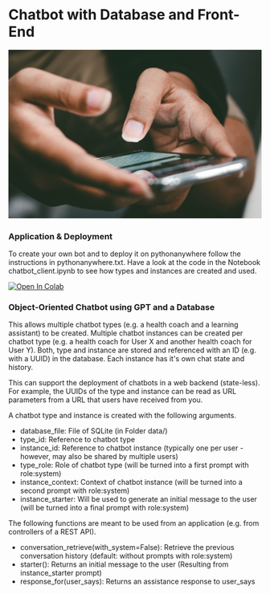 # Chatbot with Database and Front-End

<picture>
 <img alt="a close up of a person holding a cell phone" src=".readme/pradamas-gifarry-889Qh5HJj4I-unsplash.jpg">
</picture>

### Application & Deployment
To create your own bot and to deploy it on pythonanywhere follow the instructions in pythonanywhere.txt. Have a look at the code in the Notebook chatbot_client.ipynb to see how types and instances are created and used.

[![Open In Colab](https://colab.research.google.com/assets/colab-badge.svg)](https://colab.research.google.com/github/zhaw-iwi/singlestate_conversations/blob/main/chatbot_client.ipynb)

### Object-Oriented Chatbot using GPT and a Database
This allows multiple chatbot types (e.g. a health coach and a learning assistant) to be created. Multiple chatbot instances can be created per chatbot type (e.g. a health coach for User X and another health coach for User Y). Both, type and instance are stored and referenced with an ID (e.g. with a UUID) in the database. Each instance has it's own chat state and history.

This can support the deployment of chatbots in a web backend (state-less). For example, the UUIDs of the type and instance can be read as URL parameters from a URL that users have received from you.

A chatbot type and instance is created with the following arguments.
- database_file: File of SQLite (in Folder data/)
- type_id: Reference to chatbot type
- instance_id: Reference to chatbot instance (typically one per user - however, may also be shared by multiple users)
- type_role: Role of chatbot type (will be turned into a first prompt with role:system)
- instance_context: Context of chatbot instance (will be turned into a second prompt with role:system)
- instance_starter: Will be used to generate an initial message to the user (will be turned into a final prompt with role:system)

The following functions are meant to be used from an application (e.g. from controllers of a REST API).
- conversation_retrieve(with_system=False): Retrieve the previous conversation history (default: without prompts with role:system)
- starter(): Returns an initial message to the user (Resulting from instance_starter prompt)
- response_for(user_says): Returns an assistance response to user_says
